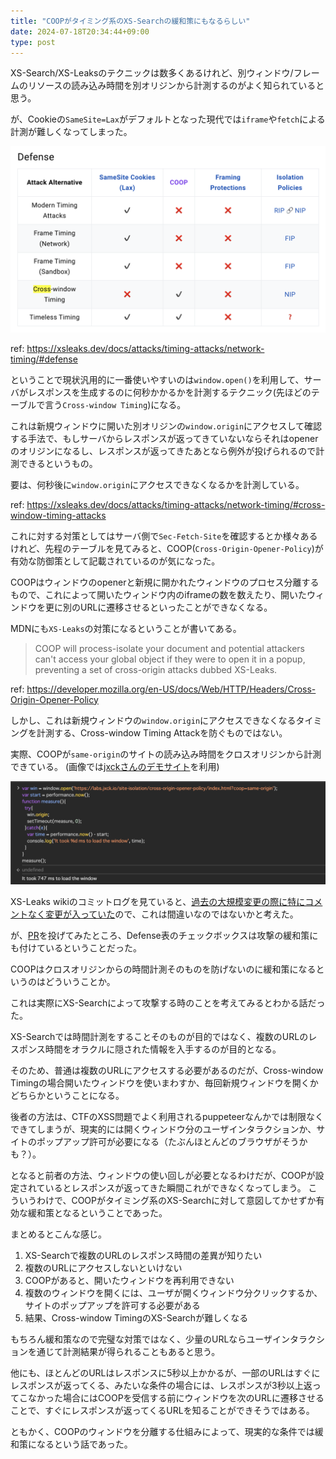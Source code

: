 ```yaml
---
title: "COOPがタイミング系のXS-Searchの緩和策にもなるらしい"
date: 2024-07-18T20:34:44+09:00
type: post
---
```


XS-Search/XS-Leaksのテクニックは数多くあるけれど、別ウィンドウ/フレームのリソースの読み込み時間を別オリジンから計測するのがよく知られていると思う。

が、Cookieの`SameSite=Lax`がデフォルトとなった現代では`iframe`や`fetch`による計測が難しくなってしまった。

![defense table](defense.png)

ref: https://xsleaks.dev/docs/attacks/timing-attacks/network-timing/#defense

ということで現状汎用的に一番使いやすいのは`window.open()`を利用して、サーバがレスポンスを生成するのに何秒かかるかを計測するテクニック(先ほどのテーブルで言う`Cross-window Timing`)になる。

これは新規ウィンドウに開いた別オリジンの`window.origin`にアクセスして確認する手法で、もしサーバからレスポンスが返ってきていないならそれはopenerのオリジンになるし、レスポンスが返ってきたあとなら例外が投げられるので計測できるというもの。

要は、何秒後に`window.origin`にアクセスできなくなるかを計測している。

ref: https://xsleaks.dev/docs/attacks/timing-attacks/network-timing/#cross-window-timing-attacks

これに対する対策としてはサーバ側で`Sec-Fetch-Site`を確認するとか様々あるけれど、先程のテーブルを見てみると、COOP(`Cross-Origin-Opener-Policy`)が有効な防御策として記載されているのが気になった。

COOPはウィンドウのopenerと新規に開かれたウィンドウのプロセス分離するもので、これによって開いたウィンドウ内のiframeの数を数えたり、開いたウィンドウを更に別のURLに遷移させるといったことができなくなる。

MDNにも`XS-Leaks`の対策になるということが書いてある。

> COOP will process-isolate your document and potential attackers can't access your global object if they were to open it in a popup, preventing a set of cross-origin attacks dubbed XS-Leaks.

ref: https://developer.mozilla.org/en-US/docs/Web/HTTP/Headers/Cross-Origin-Opener-Policy

しかし、これは新規ウィンドウの`window.origin`にアクセスできなくなるタイミングを計測する、Cross-window Timing Attackを防ぐものではない。

実際、COOPが`same-origin`のサイトの読み込み時間をクロスオリジンから計測できている。
(画像では[jxckさんのデモサイト](https://labs.jxck.io/site-isolation/cross-origin-opener-policy/index.html?coop=same-origin)を利用)

![measure time](measure.png)

XS-Leaks wikiのコミットログを見ていると、[過去の大規模変更の際に特にコメントなく変更が入っていた](https://github.com/xsleaks/wiki/pull/92)ので、これは間違いなのではないかと考えた。

が、[PR](https://github.com/xsleaks/wiki/pull/165)を投げてみたところ、Defense表のチェックボックスは攻撃の緩和策にも付けているということだった。

COOPはクロスオリジンからの時間計測そのものを防げないのに緩和策になるというのはどういうことか。

これは実際にXS-Searchによって攻撃する時のことを考えてみるとわかる話だった。

XS-Searchでは時間計測をすることそのものが目的ではなく、複数のURLのレスポンス時間をオラクルに隠された情報を入手するのが目的となる。

そのため、普通は複数のURLにアクセスする必要があるのだが、Cross-window Timingの場合開いたウィンドウを使いまわすか、毎回新規ウィンドウを開くかどちらかということになる。

後者の方法は、CTFのXSS問題でよく利用されるpuppeteerなんかでは制限なくできてしまうが、現実的には開くウィンドウ分のユーザインタラクションか、サイトのポップアップ許可が必要になる（たぶんほとんどのブラウザがそうかも？）。

となると前者の方法、ウィンドウの使い回しが必要となるわけだが、COOPが設定されているとレスポンスが返ってきた瞬間これができなくなってしまう。
こういうわけで、COOPがタイミング系のXS-Searchに対して意図してかせずか有効な緩和策となるということであった。

まとめるとこんな感じ。

1. XS-Searchで複数のURLのレスポンス時間の差異が知りたい
2. 複数のURLにアクセスしないといけない
3. COOPがあると、開いたウィンドウを再利用できない
4. 複数のウィンドウを開くには、ユーザが開くウィンドウ分クリックするか、サイトのポップアップを許可する必要がある
5. 結果、Cross-window TimingのXS-Searchが難しくなる

もちろん緩和策なので完璧な対策ではなく、少量のURLならユーザインタラクションを通じて計測結果が得られることもあると思う。

他にも、ほとんどのURLはレスポンスに5秒以上かかるが、一部のURLはすぐにレスポンスが返ってくる、みたいな条件の場合には、レスポンスが3秒以上返ってこなかった場合にはCOOPを受信する前にウィンドウを次のURLに遷移させることで、すぐにレスポンスが返ってくるURLを知ることができそうではある。

ともかく、COOPのウィンドウを分離する仕組みによって、現実的な条件では緩和策になるという話であった。

